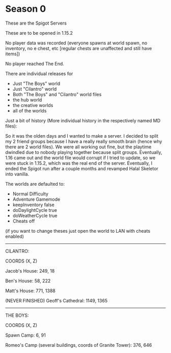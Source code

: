 # Season 0

These are the Spigot Servers

These are to be opened in 1.15.2

No player data was recorded (everyone spawns at world spawn, no inventory, no e chest, etc [regular chests are unaffected and still have items])

No player reached The End.

There are individual releases for 
- Just "The Boys" world
- Just "Cilantro" world
- Both "The Boys" and "Cilantro" world files
- the hub world
- the creative worlds
- all of the worlds

Just a bit of history (More individual history in the respectively named MD files):

  So it was the olden days and I wanted to make a server. I decided to split my 2 friend groups because I have a really really smooth brain (hence why there are 2 world files). We were all working out fine, but the playtime dwindled due to nobody playing together because split groups. Eventually, 1.16 came out and the world file would corrupt if I tried to update, so we were stuck in 1.15.2, which was the real end of the server. Eventually, I ended the Spigot run after a couple months and revamped Halal Skeletor into vanilla.


The worlds are defaulted to:
- Normal Difficulty
- Adventure Gamemode
- keepInventory false
- doDaylightCycle true
- doWeatherCycle true
- Cheats off

(if you want to change theses just open the world to LAN with cheats enabled)

------------------------------------------------------------------------------------------------------------------

CILANTRO:

COORDS (X, Z)


Jacob's House: 249, 18

Ben's House: 58, 222

Matt's House: 771, 1388

(NEVER FINISHED) Geoff's Cathedral: 1149, 1365


------------------------------------------------------------------------------------------------------------------


THE BOYS:

COORDS (X, Z)


Spawn Camp: 6, 91

Romeo's Camp (several buildings, coords of Granite Tower): 376, 646


